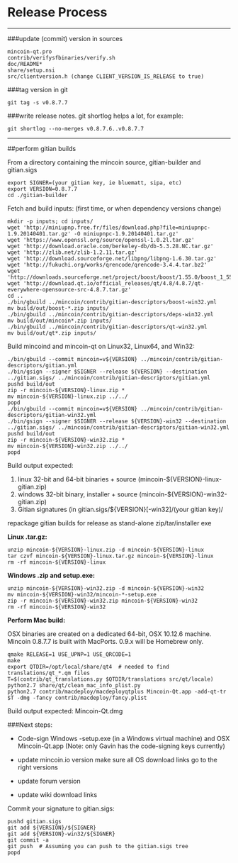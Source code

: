 Release Process
====================

* * *

###update (commit) version in sources


	mincoin-qt.pro
	contrib/verifysfbinaries/verify.sh
	doc/README*
	share/setup.nsi
	src/clientversion.h (change CLIENT_VERSION_IS_RELEASE to true)

###tag version in git

	git tag -s v0.8.7.7

###write release notes. git shortlog helps a lot, for example:

	git shortlog --no-merges v0.8.7.6..v0.8.7.7

* * *

##perform gitian builds

 From a directory containing the mincoin source, gitian-builder and gitian.sigs
  
	export SIGNER=(your gitian key, ie bluematt, sipa, etc)
	export VERSION=0.8.7.7
	cd ./gitian-builder

 Fetch and build inputs: (first time, or when dependency versions change)

	mkdir -p inputs; cd inputs/
	wget 'http://miniupnp.free.fr/files/download.php?file=miniupnpc-1.9.20140401.tar.gz' -O miniupnpc-1.9.20140401.tar.gz'
	wget 'https://www.openssl.org/source/openssl-1.0.2l.tar.gz'
	wget 'http://download.oracle.com/berkeley-db/db-5.3.28.NC.tar.gz'
	wget 'http://zlib.net/zlib-1.2.11.tar.gz'
	wget 'http://download.sourceforge.net/libpng/libpng-1.6.30.tar.gz'
	wget 'http://fukuchi.org/works/qrencode/qrencode-3.4.4.tar.bz2'
	wget 'http://downloads.sourceforge.net/project/boost/boost/1.55.0/boost_1_55_0.tar.bz2'
	wget 'http://download.qt.io/official_releases/qt/4.8/4.8.7/qt-everywhere-opensource-src-4.8.7.tar.gz'
	cd ..
	./bin/gbuild ../mincoin/contrib/gitian-descriptors/boost-win32.yml
	mv build/out/boost-*.zip inputs/
	./bin/gbuild ../mincoin/contrib/gitian-descriptors/deps-win32.yml
	mv build/out/mincoin*.zip inputs/
	./bin/gbuild ../mincoin/contrib/gitian-descriptors/qt-win32.yml
	mv build/out/qt*.zip inputs/

 Build mincoind and mincoin-qt on Linux32, Linux64, and Win32:
  
	./bin/gbuild --commit mincoin=v${VERSION} ../mincoin/contrib/gitian-descriptors/gitian.yml
	./bin/gsign --signer $SIGNER --release ${VERSION} --destination ../gitian.sigs/ ../mincoin/contrib/gitian-descriptors/gitian.yml
	pushd build/out
	zip -r mincoin-${VERSION}-linux.zip *
	mv mincoin-${VERSION}-linux.zip ../../
	popd
	./bin/gbuild --commit mincoin=v${VERSION} ../mincoin/contrib/gitian-descriptors/gitian-win32.yml
	./bin/gsign --signer $SIGNER --release ${VERSION}-win32 --destination ../gitian.sigs/ ../mincoin/contrib/gitian-descriptors/gitian-win32.yml
	pushd build/out
	zip -r mincoin-${VERSION}-win32.zip *
	mv mincoin-${VERSION}-win32.zip ../../
	popd

  Build output expected:

  1. linux 32-bit and 64-bit binaries + source (mincoin-${VERSION}-linux-gitian.zip)
  2. windows 32-bit binary, installer + source (mincoin-${VERSION}-win32-gitian.zip)
  3. Gitian signatures (in gitian.sigs/${VERSION}[-win32]/(your gitian key)/

repackage gitian builds for release as stand-alone zip/tar/installer exe

**Linux .tar.gz:**

	unzip mincoin-${VERSION}-linux.zip -d mincoin-${VERSION}-linux
	tar czvf mincoin-${VERSION}-linux.tar.gz mincoin-${VERSION}-linux
	rm -rf mincoin-${VERSION}-linux

**Windows .zip and setup.exe:**

	unzip mincoin-${VERSION}-win32.zip -d mincoin-${VERSION}-win32
	mv mincoin-${VERSION}-win32/mincoin-*-setup.exe .
	zip -r mincoin-${VERSION}-win32.zip mincoin-${VERSION}-win32
	rm -rf mincoin-${VERSION}-win32

**Perform Mac build:**

  OSX binaries are created on a dedicated 64-bit, OSX 10.12.6 machine.
  Mincoin 0.8.7.7 is built with MacPorts.  0.9.x will be Homebrew only.

	qmake RELEASE=1 USE_UPNP=1 USE_QRCODE=1
	make
	export QTDIR=/opt/local/share/qt4  # needed to find translations/qt_*.qm files
	T=$(contrib/qt_translations.py $QTDIR/translations src/qt/locale)
	python2.7 share/qt/clean_mac_info_plist.py
	python2.7 contrib/macdeploy/macdeployqtplus Mincoin-Qt.app -add-qt-tr $T -dmg -fancy contrib/macdeploy/fancy.plist

 Build output expected: Mincoin-Qt.dmg

###Next steps:

* Code-sign Windows -setup.exe (in a Windows virtual machine) and
  OSX Mincoin-Qt.app (Note: only Gavin has the code-signing keys currently)

* update mincoin.io version
  make sure all OS download links go to the right versions

* update forum version

* update wiki download links

Commit your signature to gitian.sigs:

	pushd gitian.sigs
	git add ${VERSION}/${SIGNER}
	git add ${VERSION}-win32/${SIGNER}
	git commit -a
	git push  # Assuming you can push to the gitian.sigs tree
	popd

